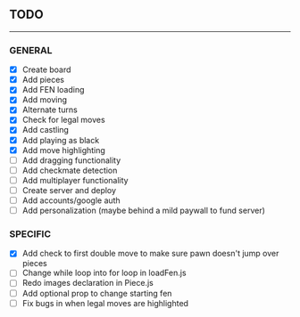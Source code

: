## TODO 
---

### GENERAL
- [X] Create board
- [X] Add pieces
- [X] Add FEN loading
- [X] Add moving
- [X] Alternate turns
- [X] Check for legal moves
- [X] Add castling
- [X] Add playing as black
- [X] Add move highlighting
- [ ] Add dragging functionality
- [ ] Add checkmate detection
- [ ] Add multiplayer functionality
- [ ] Create server and deploy
- [ ] Add accounts/google auth
- [ ] Add personalization (maybe behind a mild paywall to fund server)

### SPECIFIC
- [X] Add check to first double move to make sure pawn doesn't jump over pieces
- [ ] Change while loop into for loop in loadFen.js
- [ ] Redo images declaration in Piece.js
- [ ] Add optional prop to change starting fen
- [ ] Fix bugs in when legal moves are highlighted